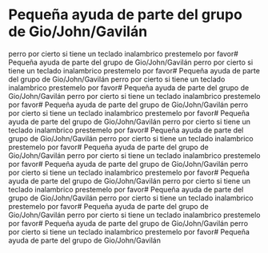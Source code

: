# Pequeña ayuda de parte del grupo de Gio/John/Gavilán
perro por cierto si tiene un teclado inalambrico prestemelo por favor# Pequeña ayuda de parte del grupo de Gio/John/Gavilán
perro por cierto si tiene un teclado inalambrico prestemelo por favor# Pequeña ayuda de parte del grupo de Gio/John/Gavilán
perro por cierto si tiene un teclado inalambrico prestemelo por favor# Pequeña ayuda de parte del grupo de Gio/John/Gavilán
perro por cierto si tiene un teclado inalambrico prestemelo por favor# Pequeña ayuda de parte del grupo de Gio/John/Gavilán
perro por cierto si tiene un teclado inalambrico prestemelo por favor# Pequeña ayuda de parte del grupo de Gio/John/Gavilán
perro por cierto si tiene un teclado inalambrico prestemelo por favor# Pequeña ayuda de parte del grupo de Gio/John/Gavilán
perro por cierto si tiene un teclado inalambrico prestemelo por favor# Pequeña ayuda de parte del grupo de Gio/John/Gavilán
perro por cierto si tiene un teclado inalambrico prestemelo por favor# Pequeña ayuda de parte del grupo de Gio/John/Gavilán
perro por cierto si tiene un teclado inalambrico prestemelo por favor# Pequeña ayuda de parte del grupo de Gio/John/Gavilán
perro por cierto si tiene un teclado inalambrico prestemelo por favor# Pequeña ayuda de parte del grupo de Gio/John/Gavilán
perro por cierto si tiene un teclado inalambrico prestemelo por favor# Pequeña ayuda de parte del grupo de Gio/John/Gavilán
perro por cierto si tiene un teclado inalambrico prestemelo por favor# Pequeña ayuda de parte del grupo de Gio/John/Gavilán
perro por cierto si tiene un teclado inalambrico prestemelo por favor# Pequeña ayuda de parte del grupo de Gio/John/Gavilán
